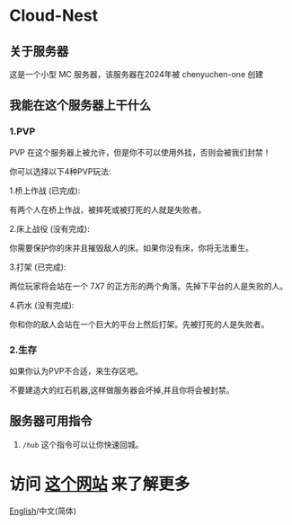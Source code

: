 # Cloud-Nest
## 关于服务器
这是一个小型 MC 服务器，该服务器在2024年被 chenyuchen-one 创建
## 我能在这个服务器上干什么
### 1.PVP
PVP 在这个服务器上被允许，但是你不可以使用外挂，否则会被我们封禁！

你可以选择以下4种PVP玩法:

1.桥上作战 (已完成):

有两个人在桥上作战，被摔死或被打死的人就是失败者。

2.床上战役 (没有完成):

你需要保护你的床并且摧毁敌人的床。如果你没有床，你将无法重生。

[tips]: 尽管你的床还未被摧毁，你也需要等待5秒才能复活，而不是立刻复活。

3.打架 (已完成):

两位玩家将会站在一个 $7 X 7$ 的正方形的两个角落。先掉下平台的人是失败的人。

4.药水 (没有完成):

你和你的敌人会站在一个巨大的平台上然后打架。先被打死的人是失败者。

### 2.生存
如果你认为PVP不合适，来生存区吧。

不要建造大的红石机器,这样做服务器会坏掉,并且你将会被封禁。

## 服务器可用指令

1. `/hub`  这个指令可以让你快速回城。

# 访问 [这个网站](./sever-rules.html) 来了解更多 

[English](https://chenyuchen-one.github.io/Cloud-Nest/README.html)/中文(简体)

